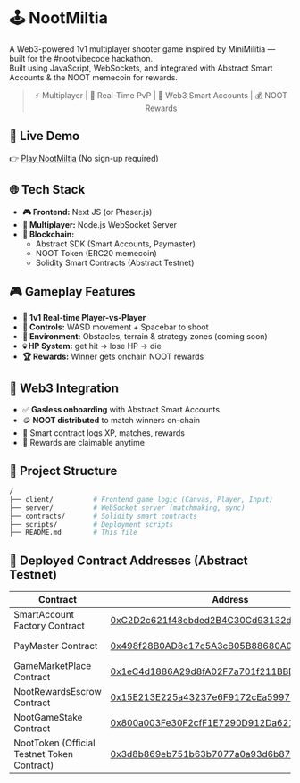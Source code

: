 
# 🕹️ NootMiltia

A Web3-powered 1v1 multiplayer shooter game inspired by MiniMilitia — built for the #nootvibecode hackathon.  
Built using JavaScript, WebSockets, and integrated with Abstract Smart Accounts & the NOOT memecoin for rewards.

<div align="center">
  
> ⚡ Multiplayer | 🔫 Real-Time PvP | 🧠 Web3 Smart Accounts | 💰 NOOT Rewards

</div>

## 🚀 Live Demo

👉 [Play NootMiltia](https://your-deployed-game-link.com) (No sign-up required)

## 🌐 Tech Stack

- **🎮 Frontend:** Next JS (or Phaser.js)
- **🔁 Multiplayer:** Node.js WebSocket Server
- **🔗 Blockchain:**
  - Abstract SDK (Smart Accounts, Paymaster)
  - NOOT Token (ERC20 memecoin)
  - Solidity Smart Contracts (Abstract Testnet)

## 🎮 Gameplay Features

- **👤 1v1 Real-time Player-vs-Player**
- **🎯 Controls:** WASD movement + Spacebar to shoot
- **🧱 Environment:** Obstacles, terrain & strategy zones (coming soon)
- **💀 HP System:** get hit → lose HP → die
- **🏆 Rewards:** Winner gets onchain NOOT rewards

## 🔗 Web3 Integration

- ✅ **Gasless onboarding** with Abstract Smart Accounts
- 🪙 **NOOT distributed** to match winners on-chain
- 📜 Smart contract logs XP, matches, rewards
- 🧾 Rewards are claimable anytime

## 📁 Project Structure

```bash
/
├── client/          # Frontend game logic (Canvas, Player, Input)
├── server/          # WebSocket server (matchmaking, sync)
├── contracts/       # Solidity smart contracts
├── scripts/         # Deployment scripts
├── README.md        # This file
```

## 🔐 Deployed Contract Addresses (Abstract Testnet)

| Contract | Address | Network |
|----------|---------|---------|
| SmartAccount Factory Contract | [0xC2D2c621f48ebded2B4C30Cd93132deFc3D8Ef09](https://explorer.testnet.abs.xyz/address/0xC2D2c621f48ebded2B4C30Cd93132deFc3D8Ef09) | Abstract Testnet |
| PayMaster Contract| [0x498f28B0AD8c17c5A3cB05B88680A03726933D0F](https://explorer.testnet.abs.xyz/address/0x498f28B0AD8c17c5A3cB05B88680A03726933D0F) | Abstract Testnet |
| GameMarketPlace Contract | [0x1eC4d1886A29d8fA02F7a701f211BBDA41CF502F](https://explorer.testnet.abs.xyz/address/0x1eC4d1886A29d8fA02F7a701f211BBDA41CF502F) | Abstract Testnet |
| NootRewardsEscrow Contract| [0x15E213E225a43237e6F9172cEa599718d9E9Af55](https://explorer.testnet.abs.xyz/address/0x15E213E225a43237e6F9172cEa599718d9E9Af55) | Abstract Testnet |
| NootGameStake Contract| [0x800a003Fe30F2cfF1E7290D912Da621662B9D6c4](https://explorer.testnet.abs.xyz/address/0x800a003Fe30F2cfF1E7290D912Da621662B9D6c4) | Abstract Testnet |
| NootToken (Official Testnet Token Contract) | [0x3d8b869eb751b63b7077a0a93d6b87a54e6c8f56](https://sepolia.abscan.org/token/0x3d8b869eb751b63b7077a0a93d6b87a54e6c8f56?a=0x783E8D331dDC7503AECD94308F30130Bc8dB3181) | Abstract Testnet |
